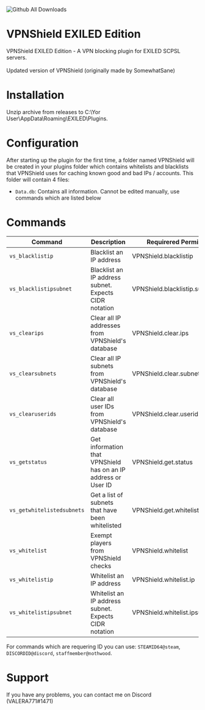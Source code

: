 ![Github All Downloads](https://img.shields.io/github/downloads/VALERA771/VPNShield/total.svg?style=flat)

# VPNShield EXILED Edition
VPNShield EXILED Edition - A VPN blocking plugin for EXILED SCPSL servers.<br><br>
Updated version of VPNShield (originally made by SomewhatSane)

<h1>Installation</h1>

<p>Unzip archive from releases to C:\Yor User\AppData\Roaming\EXILED\Plugins.

<h1>Configuration</h1>

<p>After starting up the plugin for the first time, a folder named VPNShield will be created in your plugins folder which contains whitelists and blacklists that VPNShield uses for caching known good and bad IPs / accounts. This folder will contain 4 files:

- `Data.db`: Contains all information. Cannot be edited manually, use commands which are listed below

<h1>Commands</h1>

|Command|Description|Requirered Permission|
|---------|--------------|----------------|
|`vs_blacklistip`|Blacklist an IP address|VPNShield.blacklistip|
|`vs_blacklistipsubnet`|Blacklist an IP address subnet. Expects CIDR notation|VPNShield.blacklistip.subnet|
|`vs_clearips`|Clear all IP addresses from VPNShield's database|VPNShield.clear.ips|
|`vs_clearsubnets`|Clear all IP subnets from VPNShield's database|VPNShield.clear.subnets|
|`vs_clearuserids`|Clear all user IDs from VPNShield's database|VPNShield.clear.userids|
|`vs_getstatus`|Get information that VPNShield has on an IP address or User ID|VPNShield.get.status|
|`vs_getwhitelistedsubnets`|Get a list of subnets that have been whitelisted|VPNShield.get.whitelistedsubnets|
|`vs_whitelist`|Exempt players from VPNShield checks|VPNShield.whitelist|
|`vs_whitelistip`|Whitelist an IP address|VPNShield.whitelist.ip|
|`vs_whitelistipsubnet`|Whitelist an IP address subnet. Expects CIDR notation|VPNShield.whitelist.ipsubnet|

For commands which are requering ID you can use: `STEAMID64@steam`, `DISCORDID@discord`, `staffmember@nothwood`.

<h1>Support</h1>

If you have any problems, you can contact me on Discord (VALERA771#1471)
